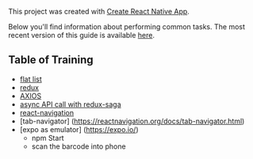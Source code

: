 This project was created with [Create React Native App](https://github.com/react-community/create-react-native-app).

Below you'll find information about performing common tasks. The most recent version of this guide is available [here](https://github.com/react-community/create-react-native-app/blob/master/react-native-scripts/template/README.md).

## Table of Training
* [flat list](https://facebook.github.io/react-native/docs/flatlist.html)
* [redux](https://redux.js.org/basics/usage-with-react)
* [AXIOS](https://github.com/axios/axios)
* [async API call with redux-saga](https://github.com/redux-saga/redux-saga)
* [react-navigation](https://reactnavigation.org/)
* [tab-navigator] (https://reactnavigation.org/docs/tab-navigator.html)
* [expo as emulator] (https://expo.io/)
  - npm Start
  - scan the barcode into phone
